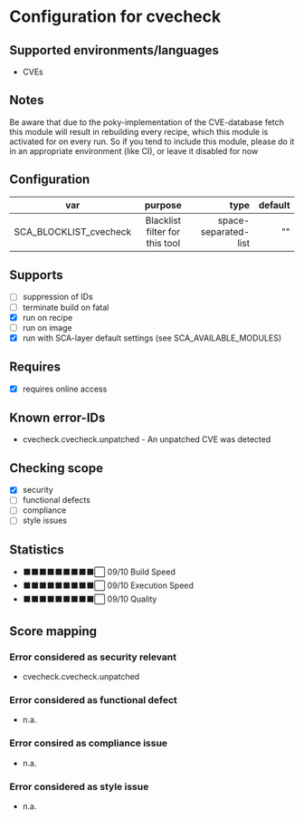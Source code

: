 # Configuration for cvecheck

## Supported environments/languages

* CVEs

## Notes

Be aware that due to the poky-implementation of the CVE-database fetch this module will result in rebuilding
every recipe, which this module is activated for on every run.
So if you tend to include this module, please do it in an appropriate environment (like CI), or leave it disabled for now

## Configuration

| var | purpose | type | default |
| ------------- |:-------------:| -----:| -----:
| SCA_BLOCKLIST_cvecheck | Blacklist filter for this tool | space-separated-list | ""

## Supports

* [ ] suppression of IDs
* [ ] terminate build on fatal
* [x] run on recipe
* [ ] run on image
* [x] run with SCA-layer default settings (see SCA_AVAILABLE_MODULES)

## Requires

* [x] requires online access

## Known error-IDs

* cvecheck.cvecheck.unpatched - An unpatched CVE was detected

## Checking scope

* [x] security
* [ ] functional defects
* [ ] compliance
* [ ] style issues

## Statistics

* ⬛⬛⬛⬛⬛⬛⬛⬛⬛⬜ 09/10 Build Speed
* ⬛⬛⬛⬛⬛⬛⬛⬛⬛⬜ 09/10 Execution Speed
* ⬛⬛⬛⬛⬛⬛⬛⬛⬛⬜ 09/10 Quality

## Score mapping

### Error considered as security relevant

* cvecheck.cvecheck.unpatched

### Error considered as functional defect

* n.a.

### Error consired as compliance issue

* n.a.

### Error considered as style issue

* n.a.
